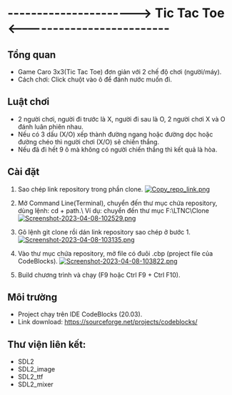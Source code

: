 # ----------------------> Tic Tac Toe <-------------------------




## Tổng quan
- Game Caro 3x3(Tic Tac Toe) đơn giản với 2 chế độ chơi (người/máy).
- Cách chơi: Click chuột vào ô để đánh nước muốn đi.
## Luật chơi
- 2 người chơi, người đi trước là X, người đi sau là O, 2 người chơi X và O đánh luân phiên nhau. 
- Nếu có 3 dấu (X/O) xếp thành đường ngang hoặc đường dọc hoặc đường chéo thì người chơi (X/O) sẽ chiến thắng. 
- Nếu đã đi hết 9 ô mà không có người chiến thắng thì kết quả là hòa.

## Cài đặt

1. Sao chép link repository trong phần clone.
[![Copy_repo_link.png](https://i.postimg.cc/90jkybmD/Screenshot-2023-04-08-095942.png)](https://postimg.cc/HcB3gQ7m)

2. Mở Command Line(Terminal), chuyển đến thư mục chứa repository, dùng lệnh: cd + path.\\
Ví dụ: chuyển đến thư mục F:\LTNC\Clone
[![Screenshot-2023-04-08-102529.png](https://i.postimg.cc/28jbCBhY/Screenshot-2023-04-08-102529.png)](https://postimg.cc/5jGN3ysK)

3. Gõ lệnh git clone rồi dán link repository sao chép ở bước 1.
[![Screenshot-2023-04-08-103135.png](https://i.postimg.cc/W1Xxxxjj/Screenshot-2023-04-08-103135.png)](https://postimg.cc/TK5kD7pH)

4. Vào thư mục chứa repository, mở file có đuôi .cbp (project file của CodeBlocks).
[![Screenshot-2023-04-08-103822.png](https://i.postimg.cc/Bn742jjx/Screenshot-2023-04-08-103822.png)](https://postimg.cc/3kGsTJCR)

5. Build chương trình và chạy (F9 hoặc Ctrl F9 + Ctrl F10).




## Môi trường
- Project chạy trên IDE CodeBlocks (20.03).
- Link download: <https://sourceforge.net/projects/codeblocks/>
## Thư viện liên kết:
- SDL2
- SDL2_image
- SDL2_ttf
- SDL2_mixer

